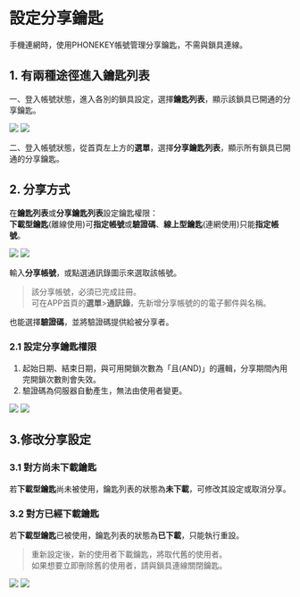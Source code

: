 # 設定分享鑰匙

手機連網時，使用PHONEKEY帳號管理分享鑰匙，不需與鎖具連線。

## 1. 有兩種途徑進入鑰匙列表 <a id="there-are-two-ways-to-enter-the-key-list"></a>

一、登入帳號狀態，進入各別的鎖具設定，選擇**鑰匙列表**，顯示該鎖具已開通的分享鑰匙。

![](../.gitbook/assets/screenshot_2018-12-21-14-09-09-676_com.userstar.phonekey.png) ![](../.gitbook/assets/screenshot_2018-12-25-11-24-18-659_com.userstar.phonekey.png)

二、登入帳號狀態，從首頁左上方的**選單**，選擇**分享鑰匙列表**，顯示所有鎖具已開通的分享鑰匙。

## 2. 分享方式 <a id="sharing-method"></a>

在**鑰匙列表**或**分享鑰匙列表**設定鑰匙權限：  
**下載型鑰匙**\(離線使用\)可**指定帳號**或**驗證碼**、**線上型鑰匙**\(連網使用\)只能**指定帳號**。

![](../.gitbook/assets/screenshot_2018-12-25-11-42-22-789_com.userstar.phonekey.png) ![](../.gitbook/assets/screenshot_2018-12-25-11-42-27-594_com.userstar.phonekey.png)

輸入**分享帳號**，或點選通訊錄圖示來選取該帳號。

> 該分享帳號，必須已完成註冊。  
> 可在APP首頁的**選單**&gt;**通訊錄**，先新增分享帳號的的電子郵件與名稱。

也能選擇**驗證碼**，並將驗證碼提供給被分享者。

### 2.1 設定分享鑰匙權限 <a id="set-share-key-permissions"></a>

1. 起始日期、結束日期，與可用開鎖次數為「且\(AND\)」的邏輯，分享期間內用完開鎖次數則會失效。
2. 驗證碼為伺服器自動產生，無法由使用者變更。

![](../.gitbook/assets/screenshot_2018-12-25-13-34-44-309_com.userstar.phonekey.png) ![](../.gitbook/assets/screenshot_2018-12-25-11-48-55-283_com.userstar.phonekey.png)

## 3.修改分享設定 <a id="edit-share-settings"></a>

### 3.1 對方尚未下載鑰匙 <a id="not-downloaded-yet"></a>

若**下載型鑰匙**尚未被使用，鑰匙列表的狀態為**未下載**，可修改其設定或取消分享。

### 3.2 對方已經下載鑰匙 <a id="downloaded"></a>

若**下載型鑰匙**已被使用，鑰匙列表的狀態為**已下載**，只能執行重設。

> 重新設定後，新的使用者下載鑰匙，將取代舊的使用者。  
> 如果想要立即刪除舊的使用者，請與鎖具連線關閉鑰匙。

![](../.gitbook/assets/screenshot_2018-12-25-11-51-23-151_com.userstar.phonekey.png) ![](../.gitbook/assets/screenshot_2018-12-21-17-25-45-699_com.userstar.phonekey.png)

